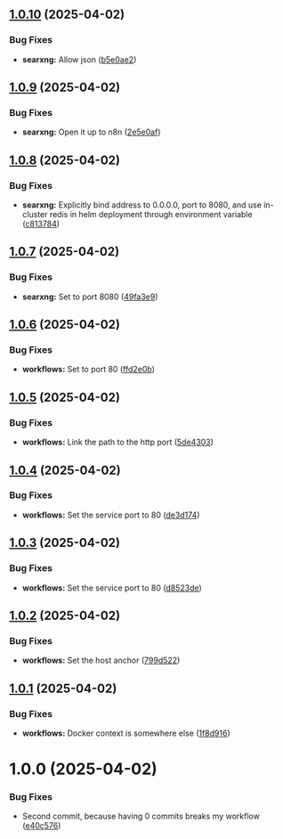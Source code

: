 ## [1.0.10](https://github.com/webgrip/searxng-application/compare/1.0.9...1.0.10) (2025-04-02)


### Bug Fixes

* **searxng:** Allow json ([b5e0ae2](https://github.com/webgrip/searxng-application/commit/b5e0ae2737b27e1fbe32defe39e68bb35325adcb))

## [1.0.9](https://github.com/webgrip/searxng-application/compare/1.0.8...1.0.9) (2025-04-02)


### Bug Fixes

* **searxng:** Open it up to n8n ([2e5e0af](https://github.com/webgrip/searxng-application/commit/2e5e0af24189b36ec4e3dd272489f8a6cdb310c9))

## [1.0.8](https://github.com/webgrip/searxng-application/compare/1.0.7...1.0.8) (2025-04-02)


### Bug Fixes

* **searxng:** Explicitly bind address to 0.0.0.0, port to 8080, and use in-cluster redis in helm deployment through environment variable ([c813784](https://github.com/webgrip/searxng-application/commit/c8137843e3a35b4b3edcca5e818a728883ed6865))

## [1.0.7](https://github.com/webgrip/searxng-application/compare/1.0.6...1.0.7) (2025-04-02)


### Bug Fixes

* **searxng:** Set to port 8080 ([49fa3e9](https://github.com/webgrip/searxng-application/commit/49fa3e9f9dca7b4809f7e6f6e0d93da56b863870))

## [1.0.6](https://github.com/webgrip/searxng-application/compare/1.0.5...1.0.6) (2025-04-02)


### Bug Fixes

* **workflows:** Set to port 80 ([ffd2e0b](https://github.com/webgrip/searxng-application/commit/ffd2e0bdfd59b3ac444029b6881825d7c8b5f4d0))

## [1.0.5](https://github.com/webgrip/searxng-application/compare/1.0.4...1.0.5) (2025-04-02)


### Bug Fixes

* **workflows:** Link the path to the http port ([5de4303](https://github.com/webgrip/searxng-application/commit/5de4303b6288445b37052c228db563f4b00ec2f1))

## [1.0.4](https://github.com/webgrip/searxng-application/compare/1.0.3...1.0.4) (2025-04-02)


### Bug Fixes

* **workflows:** Set the service port to 80 ([de3d174](https://github.com/webgrip/searxng-application/commit/de3d1748130ad0b3b060e72831d2d54188d87f6f))

## [1.0.3](https://github.com/webgrip/searxng-application/compare/1.0.2...1.0.3) (2025-04-02)


### Bug Fixes

* **workflows:** Set the service port to 80 ([d8523de](https://github.com/webgrip/searxng-application/commit/d8523de4fa97e48c9ddc506991d0e74df2116e21))

## [1.0.2](https://github.com/webgrip/searxng-application/compare/1.0.1...1.0.2) (2025-04-02)


### Bug Fixes

* **workflows:** Set the host anchor ([799d522](https://github.com/webgrip/searxng-application/commit/799d522bcf5db727416a0a5e1cb3214997ed6b16))

## [1.0.1](https://github.com/webgrip/searxng-application/compare/1.0.0...1.0.1) (2025-04-02)


### Bug Fixes

* **workflows:** Docker context is somewhere else ([1f8d916](https://github.com/webgrip/searxng-application/commit/1f8d9166d2bac9f99f4fdedb2cb9c8aa4b2d4d9f))

# 1.0.0 (2025-04-02)


### Bug Fixes

* Second commit, because having 0 commits breaks my workflow ([e40c576](https://github.com/webgrip/searxng-application/commit/e40c5765b43800110774b30e1ebc4ed05a2d5a98))
